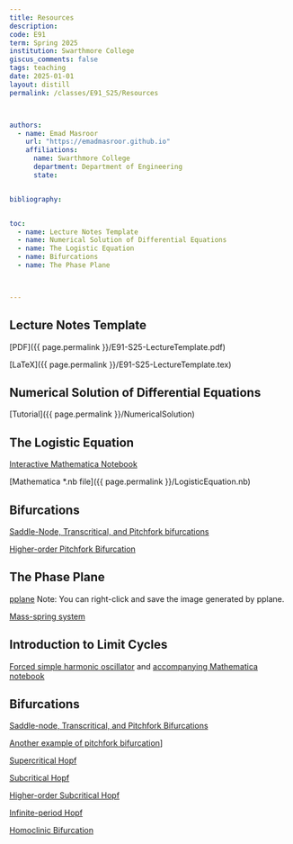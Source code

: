 ```yaml
---
title: Resources
description: 
code: E91
term: Spring 2025
institution: Swarthmore College
giscus_comments: false
tags: teaching 
date: 2025-01-01
layout: distill
permalink: /classes/E91_S25/Resources



authors:
  - name: Emad Masroor
    url: "https://emadmasroor.github.io"
    affiliations:
      name: Swarthmore College
      department: Department of Engineering
      state: 


bibliography: 


toc:
  - name: Lecture Notes Template
  - name: Numerical Solution of Differential Equations
  - name: The Logistic Equation
  - name: Bifurcations
  - name: The Phase Plane



---
```


## Lecture Notes Template

[PDF]({{ page.permalink }}/E91-S25-LectureTemplate.pdf)

[LaTeX]({{ page.permalink }}/E91-S25-LectureTemplate.tex)

## Numerical Solution of Differential Equations

[Tutorial]({{ page.permalink }}/NumericalSolution)

## The Logistic Equation

[Interactive Mathematica Notebook](https://www.wolframcloud.com/obj/c36c6ae1-7623-4a0b-bb6c-85193b1572d1)

[Mathematica *.nb file]({{ page.permalink }}/LogisticEquation.nb)

## Bifurcations

[Saddle-Node, Transcritical, and Pitchfork bifurcations](https://www.wolframcloud.com/obj/bb46477a-21b0-4256-86e7-5f67b25dbb43)

[Higher-order Pitchfork Bifurcation](https://tinyurl.com/higherorderbifurcation1)

## The Phase Plane

[pplane](https://aeb019.hosted.uark.edu/pplane.html) Note: You can right-click and save the image generated by pplane.

[Mass-spring system](https://tinyurl.com/E91phaseplane)

## Introduction to Limit Cycles

[Forced simple harmonic oscillator](https://tinyurl.com/E91limitcycle1) and [accompanying Mathematica notebook](Resources/ForcedHarmonicOscillator.nb)

## Bifurcations

[Saddle-node, Transcritical, and Pitchfork Bifurcations](https://tinyurl.com/E91bifurcations2d)

[Another example of pitchfork bifurcation](https://tinyurl.com/E91pitchforkbifurcation2d)]

[Supercritical Hopf](https://tinyurl.com/E91supercriticalhopf)

[Subcritical Hopf](https://tinyurl.com/E91subcriticalhopf)

[Higher-order Subcritical Hopf](https://tinyurl.com/E91higherordersubcriticalhopf)

[Infinite-period Hopf](https://tinyurl.com/E91infiniteperiodhopf)

[Homoclinic Bifurcation](https://tinyurl.com/E91homoclinicbifurcation)
